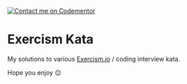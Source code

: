 [![Contact me on Codementor](https://cdn.codementor.io/badges/contact_me_github.svg)](https://www.codementor.io/bennyp?utm_source=github&utm_medium=button&utm_term=bennyp&utm_campaign=github)

# Exercism Kata
My solutions to various [Exercism.io](https://exercism.io) / coding interview kata.

Hope you enjoy 😉
